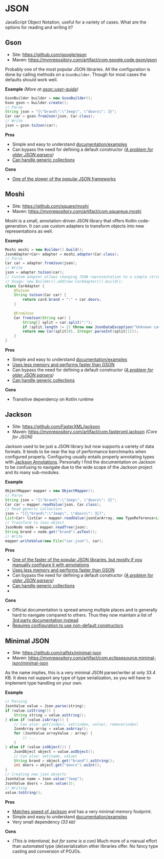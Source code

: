 # JSON

JavaScript Object Notation, useful for a variety of cases. What are the options for reading and writing it?

## Gson

* Site: https://github.com/google/gson
* Maven: https://mvnrepository.com/artifact/com.google.code.gson/gson

Probably one of the most popular JSON libraries. All the configuration is done by calling methods on a `GsonBuilder`. Though for most cases the defaults should work well.

**Example** _(More at [gson::user-guide](https://github.com/google/gson/blob/master/UserGuide.md))_

```java
GsonBuilder builder = new GsonBuilder();
Gson gson = builder.create();
// Parse
String json = "{\"brand\":\"Jeep\", \"doors\": 3}";
Car car = gson.fromJson(json, Car.class);
// Write
json = gson.toJson(car);
```

**Pros**

- Simple and easy to understand [documentation/examples](https://github.com/google/gson/blob/master/UserGuide.md)
- Can bypass the need for defining a default constructor _([A problem for older JSON parsers](https://stackoverflow.com/questions/30568353/how-to-de-serialize-an-immutable-object-without-default-constructor-using-object/46601536))_
- [Can handle generic collections](https://stackoverflow.com/a/5554296/)

**Cons**

- [One of the slower of the popular JSON frameworks](https://www.ericthecoder.com/2020/10/13/benchmarking-gson-vs-jackson-vs-moshi-2020/)


## Moshi

* Site: https://github.com/square/moshi
* Maven: https://mvnrepository.com/artifact/com.squareup.moshi

Moshi is a small, annotation-driven JSON library that offers Kotlin code-generation. It can use custom adapters to transform objects into new representations as well.

**Example**

```java
Moshi moshi = new Builder().build();
JsonAdapter<Car> adapter = moshi.adapter(Car.class);
// Parse
Car car = adapter.fromJson(json);
// Write
json = adapter.toJson(car);
// Custom adapter allows changing JSON representation to a simple string (brand:doors)
// Usage: new Builder().add(new CarAdapter()).build();
class CarAdapter {
    @ToJson 
    String toJson(Car car) {
        return card.brand + ":" + car.doors;
    }
    
    @FromJson 
    Car fromJson(String car) {
        String[] split = car.split(":");
        if (split.length != 2) throw new JsonDataException("Unknown car format: " + car);
        return new Car(split[0], Integer.parseInt(split[1]));
    }
}
```

**Pros**

- Simple and easy to understand [documentation/examples](https://github.com/square/moshi)
- [Uses less memory and performs faster than GSON](https://proandroiddev.com/goodbye-gson-hello-moshi-4e591116231e)
- Can bypass the need for defining a default constructor _([A problem for older JSON parsers](https://stackoverflow.com/questions/30568353/how-to-de-serialize-an-immutable-object-without-default-constructor-using-object/46601536))_
- [Can handle generic collections](https://github.com/square/moshi/issues/78#issuecomment-140155920)

**Cons**

- Transitive dependency on Kotlin runtime

## Jackson

* Site: https://github.com/FasterXML/jackson
* Maven: https://mvnrepository.com/artifact/com.fasterxml.jackson _(Core for JSON)_

Jackson used to be just a JSON library but now supports a variety of data formats. It tends to be near the top of performance benchmarks when configured properly. Configuring usually entails properly annotating types with [Jackson Annotations](https://github.com/FasterXML/jackson-annotations). Personally I find the documentation on Jackson to be confusing to navigate due to the wide scope of the Jackson project and its many sub-modules.

**Example**

```java
ObjectMapper mapper = new ObjectMapper();
// Parse
String json = "{\"brand\":\"Jeep\", \"doors\": 3}";
Car car = mapper.readValue(json, Car.class);    
// Read generic collection
json = "[{\"brand\":\"Jeep\", \"doors\": 3}]";
List<Car> listCar = mapper.readValue(jsonCarArray, new TypeReference<List<Car>>(){});
// Transform to Json object
JsonNode node = mapper.readTree(json);
String brand = node.get("brand").asText();
// Write
mapper.writeValue(new File("car.json"), car);
```

**Pros**

- [One of the faster of the popular JSON libraries, but mostly if you manually configure it with annotations](https://www.ericthecoder.com/2020/10/13/benchmarking-gson-vs-jackson-vs-moshi-2020/)
- [Uses less memory and performs faster than GSON](https://proandroiddev.com/goodbye-gson-hello-moshi-4e591116231e)
- Can bypass the need for defining a default constructor _([A problem for older JSON parsers](https://stackoverflow.com/questions/30568353/how-to-de-serialize-an-immutable-object-without-default-constructor-using-object/46601536))_
- [Can handle generic collections](https://stackoverflow.com/a/9829502/)
- 

**Cons**

- Official documentation is spread among multiple places and is generally hard to navigate compared to others. Thus they now maintain a list of [3rd party documentation instead](https://github.com/FasterXML/jackson-docs)
- [Requires configuration to use non-default constructors](https://stackoverflow.com/a/30568611/)

## Minimal JSON 

* Site: https://github.com/ralfstx/minimal-json
* Maven: https://mvnrepository.com/artifact/com.eclipsesource.minimal-json/minimal-json

As the name implies, this is a very minimal JSON parser/writer at only 33.4 KB. It does not support any type of type serialization, so you will have to implement type handling on your own.

**Example**

```java
// Parsing
JsonValue value = Json.parse(string);
if (value.isString()) {
    String string = value.asString();
} else if (value.isArray()) {
    // Can also: get(index), set(index, value), remove(index)
    JsonArray array = value.asArray();
    for (JsonValue arrayValue : array) {
        // ...
    }
} else if (value.isObject()) {
    JsonObject object = value.asObject();
    // Can also: set(name, value)
    String brand = object.get("brand").asString();
    int doors = object.get("doors").asInt();
}
// Creating new json objects
JsonValue name = Json.value("Jeep");
JsonValue doors = Json.value(3);
// Writing
value.toString();
```

**Pros**

- [Matches speed of Jackson](https://github.com/ralfstx/minimal-json#performance) and has a very minimal memory footprint.
- Simple and easy to understand [documentation/examples](https://github.com/ralfstx/minimal-json#usage)
- Very small dependency _(33 kb)_

**Cons**

- _(This is intentional, but for some is a con)_ Much more of a manual effort than automated type (de)serialization other libraries offer. No fancy type casting and conversion of POJOs.